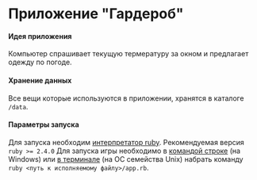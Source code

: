 # Приложение "Гардероб"

#### Идея приложения
Компьютер спрашивает текущую термературу за окном и предлагает одежду по погоде.

#### Хранение данных
Все вещи которые используются в приложении, хранятся в каталоге `/data`.

#### Параметры запуска
Для запуска необходим [интерпретатор ruby](https://ru.wikipedia.org/wiki/Ruby). 
Рекомендуемая версия `ruby >= 2.4.0`
Для запуска игры необходимо в [командой строке](https://ru.wikipedia.org/wiki/Cmd.exe) (на Windows) или [в терминале](https://ru.wikipedia.org/wiki/Командная_оболочка_UNIX) (на ОС семейства Unix) набрать команду `ruby <путь к исполняемому файлу>/app.rb`.